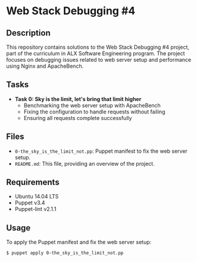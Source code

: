 # Web Stack Debugging #4

## Description
This repository contains solutions to the Web Stack Debugging #4 project, part of the curriculum in ALX Software Engineering program. The project focuses on debugging issues related to web server setup and performance using Nginx and ApacheBench.

## Tasks
- **Task 0: Sky is the limit, let's bring that limit higher**
  - Benchmarking the web server setup with ApacheBench
  - Fixing the configuration to handle requests without failing
  - Ensuring all requests complete successfully

## Files
- `0-the_sky_is_the_limit_not.pp`: Puppet manifest to fix the web server setup.
- `README.md`: This file, providing an overview of the project.

## Requirements
- Ubuntu 14.04 LTS
- Puppet v3.4
- Puppet-lint v2.1.1

## Usage
To apply the Puppet manifest and fix the web server setup:
```bash
$ puppet apply 0-the_sky_is_the_limit_not.pp

```

